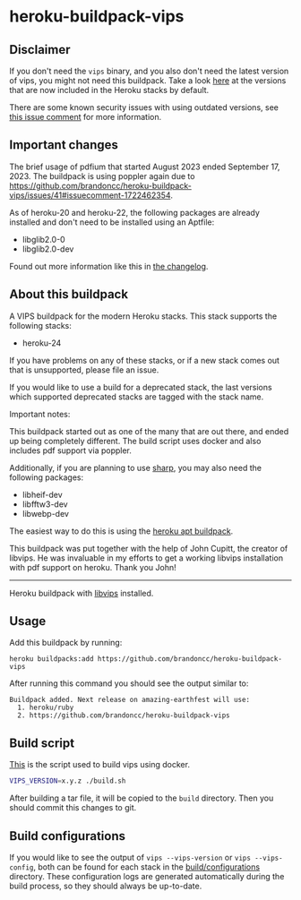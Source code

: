 heroku-buildpack-vips
=====================

## Disclaimer

If you don't need the `vips` binary, and you also don't need the latest version of vips, you might not need this
buildpack. Take a look [here](https://devcenter.heroku.com/articles/stack-packages) at the versions that are now
included in the Heroku stacks by default.

There are some known security issues with using outdated versions, see [this issue
comment](https://github.com/brandoncc/heroku-buildpack-vips/issues/36#issuecomment-1644417628) for more information.

## Important changes

The brief usage of pdfium that started August 2023 ended September 17, 2023. The buildpack is using poppler again due
to https://github.com/brandoncc/heroku-buildpack-vips/issues/41#issuecomment-1722462354.

As of heroku-20 and heroku-22, the following packages are already installed and don't need to be installed using an
Aptfile:

- libglib2.0-0
- libglib2.0-dev

Found out more information like this in [the changelog](CHANGES.md).

## About this buildpack

A VIPS buildpack for the modern Heroku stacks. This stack supports the following
stacks:

- heroku-24

If you have problems on any of these stacks, or if a new stack comes out that is
unsupported, please file an issue.

If you would like to use a build for a deprecated stack, the last versions which supported deprecated stacks
are tagged with the stack name.

Important notes:

This buildpack started out as one of the many that are out there, and ended up
being completely different. The build script uses docker and also includes pdf
support via poppler.

Additionally, if you are planning to use [sharp](https://github.com/lovell/sharp), you may also need the following packages:
- libheif-dev
- libfftw3-dev
- libwebp-dev

The easiest way to do this is using the [heroku apt buildpack](https://github.com/heroku/heroku-buildpack-apt).

This buildpack was put together with the help of John Cupitt, the creator of
libvips. He was invaluable in my efforts to get a working libvips installation
with pdf support on heroku. Thank you John!

---

Heroku buildpack with [libvips](https://github.com/libvips/libvips) installed.


## Usage

Add this buildpack by running:

```
heroku buildpacks:add https://github.com/brandoncc/heroku-buildpack-vips
```

After running this command you should see the output similar to:

```
Buildpack added. Next release on amazing-earthfest will use:
  1. heroku/ruby
  2. https://github.com/brandoncc/heroku-buildpack-vips
```

## Build script

[This](./build.sh) is the script used to build vips using docker.

```sh
VIPS_VERSION=x.y.z ./build.sh
```

After building a tar file, it will be copied to the `build` directory. Then you should commit this changes to git.

## Build configurations

If you would like to see the output of `vips --vips-version` or `vips --vips-config`, both can be found for each stack
in the [build/configurations](build/configurations) directory. These configuration logs are generated automatically
during the build process, so they should always be up-to-date.
